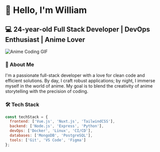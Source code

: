 # 👋 Hello, I'm William

## 💻 24-year-old Full Stack Developer | DevOps Enthusiast | Anime Lover

![Anime Coding GIF](https://media2.giphy.com/media/v1.Y2lkPTc5MGI3NjExMDU0bWI1b3Zyc3N1dDQ4b3kyamdkeWttcWNpYTJwYnBtZGNtcTEzdSZlcD12MV9pbnRlcm5hbF9naWZfYnlfaWQmY3Q9Zw/H9RL1IKvsBi6c/giphy.webp)

### 🚀 About Me

I'm a passionate full-stack developer with a love for clean code and efficient solutions. By day, I craft robust applications; by night, I immerse myself in the world of anime. My goal is to blend the creativity of anime storytelling with the precision of coding.

### 🛠️ Tech Stack

```javascript
const techStack = {
  frontend: ['Vue.js', 'Nuxt.js', 'TailwindCSS'],
  backend: ['Node.js', 'Express', 'Python'],
  devOps: ['Docker', 'Linux', 'CI/CD'],
  databases: ['MongoDB', 'PostgreSQL'],
  tools: ['Git', 'VS Code', 'Figma']
};
